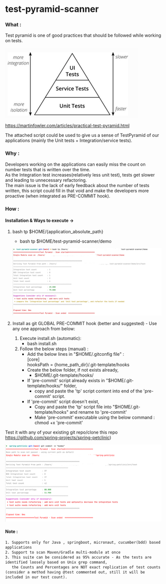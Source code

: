 # test-pyramid-scanner
### What :
Test pyramid is one of good practices that should be followed while working on tests.

![img.png](misc/tp.png)

https://martinfowler.com/articles/practical-test-pyramid.html

The attached script could be used to give us a sense of TestPyramid of our applications (mainly the Unit tests + Integration/service tests).

### Why :
Developers working on the applications can easily miss the count on number tests that is written over the time. \
As the Integration test increases(relatively less unit test), tests get slower and leading to unnecessary refactoring. \
The main issue is the lack of early feedback about the number of tests written, this script could fill in that void and make the developers more proactive (when integrated as PRE-COMMIT hook).

### How :
#### Installation & Ways to execute ->
1. bash tp $HOME/{application_absolute_path}
   - bash tp $HOME/test-pyramid-scanner/demo
   

   ![](misc/tp_demo_output.png)


   
2. Install as git GLOBAL PRE-COMMIT hook (better and suggested) - Use any one approach from below:
   1. Execute install.sh (automatic):
         - bash install.sh
   3. Follow the below steps (manual) :
         - Add the below lines in "$HOME/.gitconfig file" : \
           [core] \
           hooksPath = {home_path_dir}/.git-template/hooks
         - Create the below folder, if not exists already,
           - $HOME/.git-template/hooks/
         - If 'pre-commit' script already exists in "$HOME/.git-template/hooks/" folder,
           - copy and paste the 'tp' script content into end of the 'pre-commit' script.
         - If 'pre-commit' script doesn't exist, 
           - Copy and paste the 'tp' script file into "$HOME/.git-template/hooks" and rename to 'pre-commit'
           - Make 'pre-commit' executable using the below command : \
                  chmod +x 'pre-commit'

Test it with any of your existing git repo/clone this repo https://github.com/spring-projects/spring-petclinic)


<img src="misc/tp_pet_output.png"/>








#### Note : 
    1. Supports only for Java , springboot, micronaut, cucumber(bdd) based applications
    2. Support to scan Maven/Gradle multi-module at once
    3. This suite can be considered as 95% accurate - As the tests are identified loosely based on Unix grep command,
       the Counts and Percentages are NOT exact replication of test counts (consider a method having @test commented out, still it will be included in our test count).

